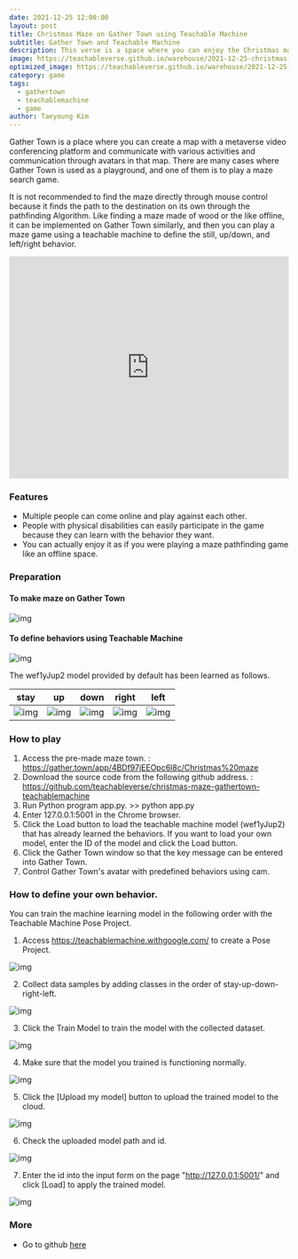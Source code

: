 ```yaml
---
date: 2021-12-25 12:00:00
layout: post
title: Christmas Maze on Gather Town using Teachable Machine
subtitle: Gather Town and Teachable Machine
description: This verse is a space where you can enjoy the Christmas maze together. This space was implemented on the gather town, and control definition is possible with the desired behavior through a teachable machine.
image: https://teachableverse.github.io/warehouse/2021-12-25-christmas-maze-gathertown-teachablemachine_play.gif
optimized_image: https://teachableverse.github.io/warehouse/2021-12-25-christmas-maze-gathertown-teachablemachine_title_0.jpg
category: game
tags:
  - gathertown
  - teachablemachine
  - game
author: Taeyoung Kim
---
```

Gather Town is a place where you can create a map with a metaverse video conferencing platform and communicate with various activities and communication through avatars in that map. There are many cases where Gather Town is used as a playground, and one of them is to play a maze search game.

It is not recommended to find the maze directly through mouse control because it finds the path to the destination on its own through the pathfinding Algorithm. Like finding a maze made of wood or the like offline, it can be implemented on Gather Town similarly, and then you can play a maze game using a teachable machine to define the still, up/down, and left/right behavior.

<iframe width="100%" height="400" src="https://www.youtube.com/embed/06PkLEtzNDM" title="YouTube video player" frameborder="0" allow="accelerometer; autoplay; clipboard-write; encrypted-media; gyroscope; picture-in-picture" allowfullscreen></iframe>

### Features
* Multiple people can come online and play against each other.
* People with physical disabilities can easily participate in the game because they can learn with the behavior they want. 
* You can actually enjoy it as if you were playing a maze pathfinding game like an offline space.

### Preparation

#### To make maze on Gather Town

![img](https://teachableverse.github.io/warehouse/2021-12-25-christmas-maze-gathertown-teachablemachine_gathertown.jpg)

#### To define behaviors using Teachable Machine

![img](https://teachableverse.github.io/warehouse/2021-12-25-christmas-maze-gathertown-teachablemachine_tmmodel.jpg)

The wef1yJup2 model provided by default has been learned as follows.

|stay|up|down|right|left|
|---|---|---|---|---|
|![img](https://teachableverse.github.io/warehouse/2021-12-25-christmas-maze-gathertown-teachablemachine_tmmodel_stay.jpg)|![img](https://teachableverse.github.io/warehouse/2021-12-25-christmas-maze-gathertown-teachablemachine_tmmodel_up.jpg)|![img](https://teachableverse.github.io/warehouse/2021-12-25-christmas-maze-gathertown-teachablemachine_tmmodel_down.jpg)|![img](https://teachableverse.github.io/warehouse/2021-12-25-christmas-maze-gathertown-teachablemachine_tmmodel_right.jpg)|![img](https://teachableverse.github.io/warehouse/2021-12-25-christmas-maze-gathertown-teachablemachine_tmmodel_left.jpg)|

### How to play

1. Access the pre-made maze town. : https://gather.town/app/4BDf97jEEOpc6l8c/Christmas%20maze
1. Download the source code from the following github address. : https://github.com/teachableverse/christmas-maze-gathertown-teachablemachine
1. Run Python program app.py. >> python app.py
1. Enter 127.0.0.1:5001 in the Chrome browser.
1. Click the Load button to load the teachable machine model (wef1yJup2) that has already learned the behaviors. If you want to load your own model, enter the ID of the model and click the Load button.
1. Click the Gather Town window so that the key message can be entered into Gather Town.
1. Control Gather Town's avatar with predefined behaviors using cam.

### How to define your own behavior.

You can train the machine learning model in the following order with the Teachable Machine Pose Project.

1. Access https://teachablemachine.withgoogle.com/ to create a Pose Project.

![img](https://teachableverse.github.io/warehouse/2021-12-25-christmas-maze-gathertown-teachablemachine_tmmodel_training_0.jpg)

2. Collect data samples by adding classes in the order of stay-up-down-right-left.

![img](https://teachableverse.github.io/warehouse/2021-12-25-christmas-maze-gathertown-teachablemachine_tmmodel_training_1.jpg)

3. Click the Train Model to train the model with the collected dataset.

![img](https://teachableverse.github.io/warehouse/2021-12-25-christmas-maze-gathertown-teachablemachine_tmmodel_training_2.jpg)

4. Make sure that the model you trained is functioning normally.

![img](https://teachableverse.github.io/warehouse/2021-12-25-christmas-maze-gathertown-teachablemachine_tmmodel_training_3.jpg)

5. Click the [Upload my model] button to upload the trained model to the cloud.

![img](https://teachableverse.github.io/warehouse/2021-12-25-christmas-maze-gathertown-teachablemachine_tmmodel_training_4.jpg)

6. Check the uploaded model path and id. 

![img](https://teachableverse.github.io/warehouse/2021-12-25-christmas-maze-gathertown-teachablemachine_tmmodel_training_5.jpg)

7. Enter the id into the input form on the page "http://127.0.0.1:5001/" and click [Load] to apply the trained model.

![img](https://teachableverse.github.io/warehouse/2021-12-25-christmas-maze-gathertown-teachablemachine_tmmodel_training_6.jpg)

### More
* Go to github [here](https://github.com/teachableverse/christmas-maze-gathertown-teachablemachine)